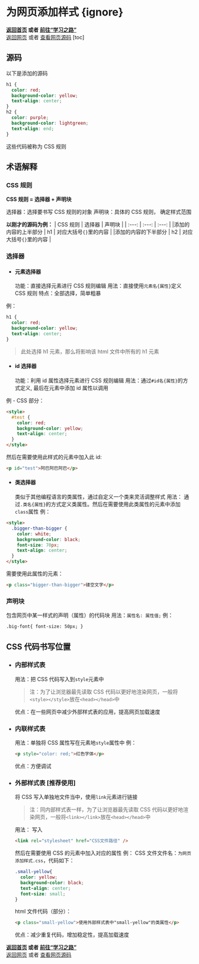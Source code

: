 # 为网页添加样式 {ignore}

**[返回首页](../../index.html) 或者 [前往“学习之路”](../%E5%AD%A6%E4%B9%A0%E4%B9%8B%E8%B7%AF.html)**  
[返回网页](../%E4%B8%BA%E7%BD%91%E9%A1%B5%E6%B7%BB%E5%8A%A0%E6%A0%B7%E5%BC%8F.html) 或者 [查看网页源码](../%E6%BA%90%E7%A0%81/%E4%B8%BA%E7%BD%91%E9%A1%B5%E6%B7%BB%E5%8A%A0%E6%A0%B7%E5%BC%8F.html)
[toc]

## 源码

以下是添加的源码

```css
h1 {
  color: red;
  background-color: yellow;
  text-align: center;
}
h2 {
  color: purple;
  background-color: lightgreen;
  text-align: end;
}
```

这些代码被称为 CSS 规则

## 术语解释

### CSS 规则

**CSS 规则 = 选择器 + 声明块**

选择器：选择要书写 CSS 规则的对象
声明块：具体的 CSS 规则， 确定样式范围

**以刚才的源码为例：**
| CSS 规则 | 选择器 | 声明块 |
| :---: | :---: | :---: |
|添加的内容的上半部分 | h1 | 对应大括号`{}`里的内容 |
|添加的内容的下半部分 | h2 | 对应大括号`{}`里的内容 |

### 选择器

- #### 元素选择器
  功能：直接选择元素进行 CSS 规则编辑
  用法：直接使用`元素名{属性}`定义 CSS 规则
  特点：全部选择，简单粗暴

例：

```css
h1 {
  color: red;
  background-color: yellow;
  text-align: center;
}
```

> 此处选择 h1 元素，那么将影响该 html 文件中所有的 h1 元素

- #### id 选择器
  功能：利用 id 属性选择元素进行 CSS 规则编辑
  用法：通过`#id名{属性}`的方式定义, 最后在元素中添加 id 属性以调用

例 - CSS 部分：

```html
<style>
  #test {
    color: red;
    background-color: yellow;
    text-align: center;
  }
</style>
```

然后在需要使用此样式的元素中加入此 id:

```html
<p id="test">阿巴阿巴阿巴</p>
```

- #### 类选择器
  类似于其他编程语言的类属性，通过自定义一个类来灵活调整样式
  用法：
  通过`.类名{属性}`的方式定义类属性。然后在需要使用此类属性的元素中添加`class`属性
  例：

```html
<style>
  .bigger-than-bigger {
    color: white;
    background-color: black;
    font-size: 70px;
    text-align: center;
  }
</style>
```

需要使用此属性的元素：

```html
<p class="bigger-than-bigger">镂空文字</p>
```

### 声明块

包含网页中某一样式的声明（属性）的代码块
用法：`属性名: 属性值;`
例：

```html
.big-font{ font-size: 50px; }
```

## CSS 代码书写位置

- ### 内部样式表

  用法：把 CSS 代码写入到`style`元素中

  > 注：为了让浏览器最先读取 CSS 代码以更好地渲染网页，一般将`<style></style>`放在`<head></head>`中

  优点：在一些网页中减少外部样式表的应用，提高网页加载速度

- ### 内联样式表

  用法：单独将 CSS 属性写在元素地`style`属性中
  例：

  ```html
  <p style="color: red;">红色字体</p>
  ```

  优点：方便调试

- ### 外部样式表 [推荐使用]

  将 CSS 写入单独地文件当中，使用`link`元素进行链接

  > 注：同内部样式表一样，为了让浏览器最先读取 CSS 代码以更好地渲染网页，一般将`<link></link>`放在`<head></head>`中

  用法：
  写入

  ```html
  <link rel="stylesheet" href="CSS文件路径" />
  ```

  然后在需要使用 CSS 的元素中加入对应的属性
  例：
  CSS 文件文件名：`为网页添加样式.css`，代码如下：

  ```CSS
  .small-yellow{
    color: yellow;
    background-color: black;
    text-align: center;
    font-size: small;
  }
  ```

  html 文件代码（部分）：

  ```html
  <p class="small-yellow">使用外部样式表中"small-yellow"的类属性</p>
  ```

  优点：减少重复代码，增加稳定性，提高加载速度

**[返回首页](../../index.html) 或者 [前往“学习之路”](../%E5%AD%A6%E4%B9%A0%E4%B9%8B%E8%B7%AF.html)**  
[返回网页](../%E4%B8%BA%E7%BD%91%E9%A1%B5%E6%B7%BB%E5%8A%A0%E6%A0%B7%E5%BC%8F.html) 或者 [查看网页源码](../%E6%BA%90%E7%A0%81/%E4%B8%BA%E7%BD%91%E9%A1%B5%E6%B7%BB%E5%8A%A0%E6%A0%B7%E5%BC%8F.html)
